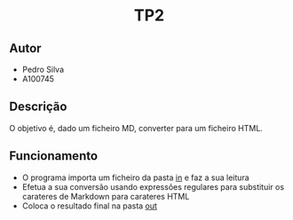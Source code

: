<h1 align="center">TP2</h1>

## Autor
- Pedro Silva
- A100745

## Descrição
O objetivo é, dado um ficheiro MD, converter para um ficheiro HTML.

## Funcionamento
- O programa importa um ficheiro da pasta [in](https://github.com/Pedrosilva03/PL2024/tree/main/TP2/in) e faz a sua leitura
- Efetua a sua conversão usando expressões regulares para substituir os carateres de Markdown para carateres HTML
- Coloca o resultado final na pasta [out](https://github.com/Pedrosilva03/PL2024/tree/main/TP2/out)
